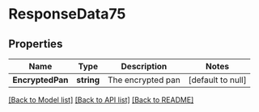 # ResponseData75

## Properties
Name | Type | Description | Notes
------------ | ------------- | ------------- | -------------
**EncryptedPan** | **string** | The encrypted pan | [default to null]

[[Back to Model list]](../README.md#documentation-for-models) [[Back to API list]](../README.md#documentation-for-api-endpoints) [[Back to README]](../README.md)

